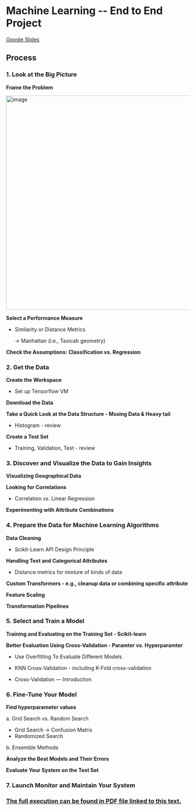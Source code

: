 # Machine Learning -- End to End Project
[Google Slides](https://docs.google.com/presentation/d/17A6ma6qqEcQUDxq6FxUdST2OzvcaLChip_qdgFmpB3o/edit?usp=sharing)

## Process

### 1. Look at the Big Picture

**Frame the Problem**

<img width="585" alt="image" src="https://user-images.githubusercontent.com/54694766/220536046-04987642-1a9f-4615-829c-ab3f0ade5b28.png">

**Select a Performance Measure**

   * Similarity or Distance Metrics
    
        -> Manhattan (i.e., Taxicab geometry)
        
**Check the Assumptions: Classification vs. Regression**

### 2. Get the Data

**Create the Workspace**
  
  * Set up Tensorflow VM 
      
**Download the Data** 

**Take a Quick Look at the Data Structure - Mssing Data & Heavy tail** 

   * Histogram - review 
      
**Create a Test Set** 

   * Training, Validation, Test - review
      

### 3. Discover and Visualize the Data to Gain Insights

**Visualizing Geographical Data** 

**Looking for Correlations** 

   * Correlation vs. Linear Regression
    
**Experimenting with Attribute Combinations**


### 4. Prepare the Data for Machine Learning Algorithms

**Data Cleaning**

   * Scikit-Learn API Design Principle
    
**Handling Text and Categorical Attributes**

   * Distance metrics for mixture of kinds of data
    
**Custom Transformers - e.g., cleanup data or combining specific attribute**

**Feature Scaling**

**Transformation Pipelines**


### 5. Select and Train a Model

**Training and Evaluating on the Training Set - Scikit-learn**

**Better Evaluation Using Cross-Validation - Paramter vs. Hyperparamter**

  * Use Overfitting To Evaluate Different Models
      
  * KNN Cross-Validation - including K-Fold cross-validation
      
  * Cross-Validation — Introduction
      

### 6. Fine-Tune Your Model

**Find hyperparameter values**

  a. Grid Search vs. Random Search
  * Grid Search
      -> Confusion Matrix
  * Randomized Search
        
  b. Ensemble Methods
    
**Analyze the Best Models and Their Errors**

**Evaluate Your System on the Test Set**


### 7. Launch Monitor and Maintain Your System

### [The full execution can be found in PDF file linked to this text.](https://github.com/SharonCao0920/MachineLearning/blob/main/End_to_End_Project/02_end_to_end_machine_learning_project.pdf)
